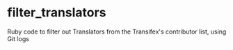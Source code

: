 filter_translators
==================

Ruby code to filter out Translators from the Transifex's contributor list, using Git logs
